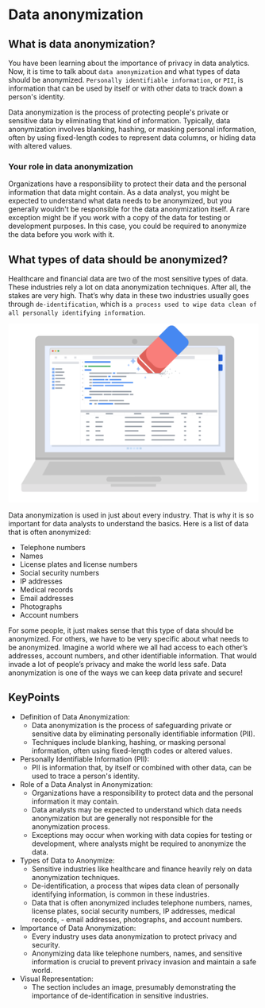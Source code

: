 # Data anonymization

## What is data anonymization?

You have been learning about the importance of privacy in data analytics. Now, it is time to talk about `data anonymization` and what types of data should be anonymized. `Personally identifiable information`, or `PII`, is information that can be used by itself or with other data to track down a person's identity.

Data anonymization is the process of protecting people's private or sensitive data by eliminating that kind of information. Typically, data anonymization involves blanking, hashing, or masking personal information, often by using fixed-length codes to represent data columns, or hiding data with altered values.

### Your role in data anonymization

Organizations have a responsibility to protect their data and the personal information that data might contain. As a data analyst, you might be expected to understand what data needs to be anonymized, but you generally wouldn't be responsible for the data anonymization itself. A rare exception might be if you work with a copy of the data for testing or development purposes. In this case, you could be required to anonymize the data before you work with it.  

## What types of data should be anonymized?

Healthcare and financial data are two of the most sensitive types of data. These industries rely a lot on data anonymization techniques. After all, the stakes are very high. That’s why data in these two industries usually goes through `de-identification`, which is `a process used to wipe data clean of all personally identifying information`.

![x](./resources/img-1.png)

Data anonymization is used in just about every industry. That is why it is so important for data analysts to understand the basics. Here is a list of data that is often anonymized:

- Telephone numbers
- Names
- License plates and license numbers
- Social security numbers
- IP addresses
- Medical records
- Email addresses
- Photographs
- Account numbers

For some people, it just makes sense that this type of data should be anonymized. For others, we have to be very specific about what needs to be anonymized. Imagine a world where we all had access to each other’s addresses, account numbers, and other identifiable information. That would invade a lot of people’s privacy and make the world less safe. Data anonymization is one of the ways we can keep data private and secure!

## KeyPoints

- Definition of Data Anonymization:
  - Data anonymization is the process of safeguarding private or sensitive data by eliminating personally identifiable information (PII).
  - Techniques include blanking, hashing, or masking personal information, often using fixed-length codes or altered values.
- Personally Identifiable Information (PII):
  - PII is information that, by itself or combined with other data, can be used to trace a person's identity.
- Role of a Data Analyst in Anonymization:
  - Organizations have a responsibility to protect data and the personal information it may contain.
  - Data analysts may be expected to understand which data needs anonymization but are generally not responsible for the anonymization process.
  - Exceptions may occur when working with data copies for testing or development, where analysts might be required to anonymize the data.
- Types of Data to Anonymize:
  - Sensitive industries like healthcare and finance heavily rely on data anonymization techniques.
  - De-identification, a process that wipes data clean of personally identifying information, is common in these industries.
  - Data that is often anonymized includes telephone numbers, names, license plates, social security numbers, IP addresses, medical records, - email addresses, photographs, and account numbers.
- Importance of Data Anonymization:
  - Every industry uses data anonymization to protect privacy and security.
  - Anonymizing data like telephone numbers, names, and sensitive information is crucial to prevent privacy invasion and maintain a safe world.
- Visual Representation:
  - The section includes an image, presumably demonstrating the importance of de-identification in sensitive industries.
